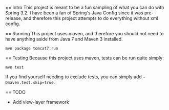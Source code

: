 == Intro
This project is meant to be a fun sampling of what you can do with Spring 3.2.  I have been a fan of Spring's Java Config since it was pre-release, and therefore this project attempts to do everything without xml config.

== Running
This project uses maven, and therefore you should not need to have anything aside from Java 7 and Maven 3 installed.

    mvn package tomcat7:run

== Testing
Because this project uses maven, tests can be run quite simply:

    mvn test

If you find yourself needing to exclude tests, you can simply add ``-Dmaven.test.skip=true``.

== TODO

* Add view-layer framework

